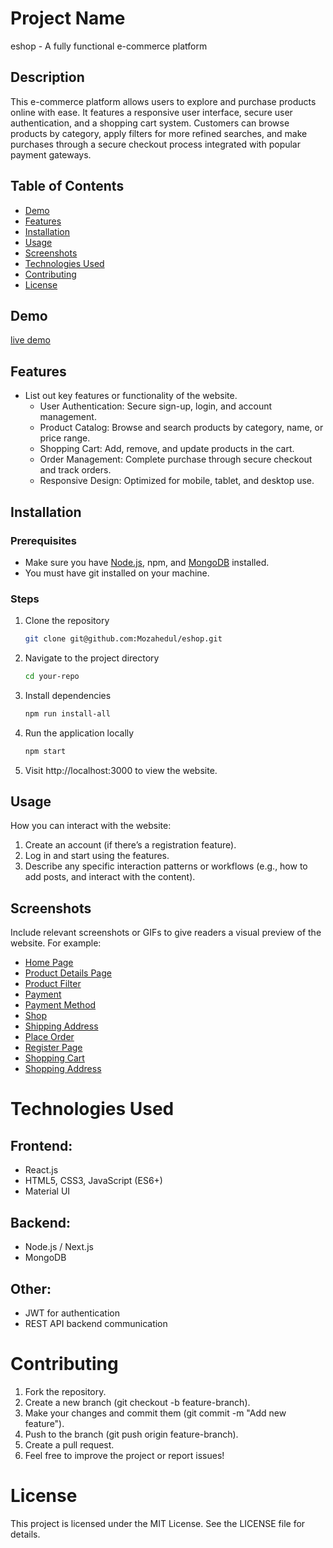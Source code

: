 # Project Name

eshop - A fully functional e-commerce platform 

## Description
This e-commerce platform allows users to explore and purchase products online with ease. It features a responsive user interface, secure user authentication, and a shopping cart system. Customers can browse products by category, apply filters for more refined searches, and make purchases through a secure checkout process integrated with popular payment gateways.


## Table of Contents
- [Demo](#demo)
- [Features](#features)
- [Installation](#installation)
- [Usage](#usage)
- [Screenshots](#screenshots)
- [Technologies Used](#technologies-used)
- [Contributing](#contributing)
- [License](#license)

## Demo
[live demo](https://eshop-tawny-seven.vercel.app/)  

## Features
- List out key features or functionality of the website.
  - User Authentication: Secure sign-up, login, and account management.
  - Product Catalog: Browse and search products by category, name, or price range.
  - Shopping Cart: Add, remove, and update products in the cart.
  - Order Management: Complete purchase through secure checkout and track orders.
  - Responsive Design: Optimized for mobile, tablet, and desktop use.

## Installation
### Prerequisites
- Make sure you have [Node.js](https://nodejs.org), npm, and [MongoDB](https://www.mongodb.com/products/self-managed/community-edition) installed.
- You must have git installed on your machine.

### Steps
1. Clone the repository
   ```bash
   git clone git@github.com:Mozahedul/eshop.git

2. Navigate to the project directory
   ```bash
   cd your-repo


3. Install dependencies
   ```bash
   npm run install-all

4. Run the application locally
   ```bash
   npm start

5. Visit http://localhost:3000 to view the website.


## Usage
How you can interact with the website:

1. Create an account (if there’s a registration feature).
2. Log in and start using the features.
3. Describe any specific interaction patterns or workflows (e.g., how to add posts, and interact with the content).

## Screenshots
Include relevant screenshots or GIFs to give readers a visual preview of the website. For example:

- [Home Page](https://i.imgur.com/BWenKEf.png)
- [Product Details Page](https://i.imgur.com/coGn0rY.png)
- [Product Filter](https://i.imgur.com/eCYE0kh.png)
- [Payment](https://i.imgur.com/xqD5tG5.png)
- [Payment Method](https://i.imgur.com/UABUEiH.png)
- [Shop](https://i.imgur.com/X8YTcw6.png)
- [Shipping Address](https://i.imgur.com/mlBi0CB.png)
- [Place Order](https://i.imgur.com/0JeKdX3.png)
- [Register Page](https://i.imgur.com/9ziMSSM.png)
- [Shopping Cart](https://i.imgur.com/yTkNm6B.png)
- [Shopping Address](https://i.imgur.com/BOA0ZJg.png)


# Technologies Used
## Frontend:
- React.js
- HTML5, CSS3, JavaScript (ES6+)
- Material UI

## Backend:
- Node.js / Next.js
- MongoDB

## Other:
- JWT for authentication
- REST API backend communication

# Contributing
1. Fork the repository.
2. Create a new branch (git checkout -b feature-branch).
3. Make your changes and commit them (git commit -m "Add new feature").
4. Push to the branch (git push origin feature-branch).
5. Create a pull request.
6. Feel free to improve the project or report issues!

# License
This project is licensed under the MIT License. See the LICENSE file for details.
